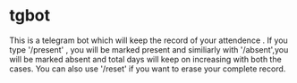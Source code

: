 # tgbot

This is a telegram bot which will keep the record of your attendence .
    If you type '/present' , you will be marked present and similiarly with '/absent',you will be marked absent and total days will keep on increasing with both the cases.
    You can also use '/reset' if you want to erase your complete record.
